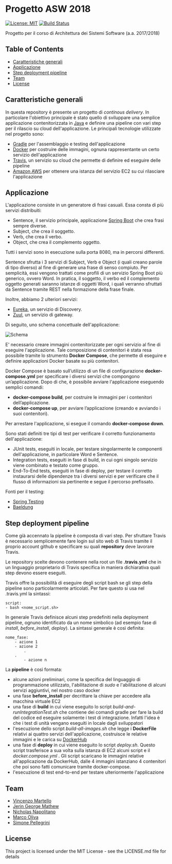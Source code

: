 # Progetto ASW 2018
[![License: MIT](https://img.shields.io/badge/License-MIT-yellow.svg)](https://opensource.org/licenses/MIT) [![Build Status](https://travis-ci.org/jgm25/Progetto_ASW_2018.svg?branch=master)](https://travis-ci.org/jgm25/Progetto_ASW_2018)

Progetto per il corso di Architettura dei Sistemi Software (a.a. 2017/2018)



## Table of Contents 

- [Caratteristiche generali](#caratteristiche-generali)
- [Applicazione](#applicazione)
- [Step deployment pipeline](#step-deployment-pipeline)
- [Team](#team)
- [License](#license)



## Caratteristiche generali

In questa repository è presente un progetto di *continous delivery*. In particolare l'obiettivo principale è stato quello di sviluppare una semplice applicazione contenitorizzata in [Java](http://www.oracle.com/technetwork/java/javase/overview/index.html) e definire una pipeline con vari step per il rilascio su cloud dell'applicazione. 
Le principali tecnologie utilizzate nel progetto sono:
* [Gradle](https://gradle.org/) per l'assemblaggio e testing dell'applicazione
* [Docker](https://www.docker.com/) per costruire delle immagini, ognuna rappresentante un certo servizio dell'applicazione
* [Travis](https://travis-ci.org/), un servizio su cloud che permette di definire ed eseguire delle pipeline 
* [Amazon AWS](https://aws.amazon.com/it/) per ottenere una istanza del servizio EC2 su cui rilasciare l'applicazione



## Applicazione

L'applicazione consiste in un generatore di frasi casuali. Essa consta di più servizi distribuiti:

* Sentence, il servizio principale, applicazione [Spring Boot](https://spring.io/projects/spring-boot/) che crea frasi sempre diverse.
* Subject, che crea il soggetto.
* Verb, che crea il verbo.
* Object, che crea il complemento oggetto.

Tutti i servizi sono in esecuzione sulla porta 8080, ma in percorsi differenti.

Sentence sfrutta i 3 servizi di Subject, Verb e Object (i quali creano parole di tipo diverso) al fine di generare una frase di senso compiuto. Per semplicità, essi vengono trattati come profili di un servizio Spring Boot più generico, ovvero Word. In pratica, il soggetto, il verbo ed il complemento oggetto generati saranno istanze di oggetti Word, i quali verranno sfruttati da Sentence tramite REST nella formazione della frase finale.

Inoltre, abbiamo 2 ulteriori servizi:
* [Eureka](https://github.com/Netflix/eureka/), un servizio di Discovery.
* [Zuul](https://github.com/Netflix/zuul/), un servizio di gateway.

Di seguito, uno schema concettuale dell'applicazione:

![Schema](https://github.com/NicholasNapolitano/Progetto_ASW_2018/blob/master/Schema%20Concettuale.png)

E' necessario creare immagini contenitorizzate per ogni servizio al fine di eseguire l'applicazione. Tale composizione di contenitori è stata resa possibile tramite lo strumento **Docker Compose**, che permette di eseguire e definire applicazioni Docker basate su più contenitori. 

Docker Compose è basato sull’utilizzo di un file di configurazione **docker-compose.yml** per specificare i diversi servizi che compongono un’applicazione. Dopo di che, è possibile avviare l'applicazione eseguendo semplici comandi:
* **docker-compose build**, per costruire le immagini per i contenitori dell’applicazione. 
* **docker-compose up**, per avviare l’applicazione (creando e avviando i suoi contenitori).

Per arrestare l'applicazione, si esegue il comando **docker-compose down**.

Sono stati definiti tre tipi di test per verificare il corretto funzionamento dell'applicazione:

* JUnit tests, eseguiti in locale, per testare singolarmente le componenti dell'applicazione, in particolare Word e Sentence.
* Integration tests, eseguiti in fase di build, in cui ogni singolo servizio viene combinato e testato come gruppo.
* End-To-End tests, eseguiti in fase di deploy, per testare il corretto instaurarsi delle dipendenze tra i diversi servizi e per verificare che il flusso di informazioni sia pertinente e segue il percorso prefissato.

Fonti per il testing: 
* [Spring Testing](https://docs.spring.io/spring/docs/current/spring-framework-reference/testing.html)
* [Baeldung](http://www.baeldung.com/)



## Step deployment pipeline

Come già accennato la pipeline è composta di vari step. Per sfruttare Travis è necessario semplicemente fare login sul sito web di Travis tramite il proprio account github e specificare su quali **repository** deve lavorare Travis. 

Le repository scelte devono contenere nella root un file **.travis.yml** che in un linguaggio proprietario di Travis specifica in maniera dichiarativa quali step devono essere eseguiti.

Travis offre la possibilità di eseguire degli script bash se gli step della pipeline sono particolarmente articolati. Per fare questo si usa nel .travis.yml la sintassi:

	script:
  	- bash <nome_script.sh>

In generale Travis definisce alcuni step predefiniti nella deployment pipeline, ognuno identificato da un nome simbolico (ad esempio fase di *install*, *before_install*, *deploy*). La sintassi generale è così definita:

	nome_fase: 
  		- azione 1
		- azione 2
        	.
		.
        	- azione n

La **pipeline** è così formata:
* alcune azioni preliminari, come la specifica del linguaggio di programmazione utilizzato, l'abilitazione di *sudo* e l'abilitazione di alcuni servizi aggiuntivi, nel nostro caso docker
* una fase **before_install** per decrittare la chiave per accedere alla macchina virtuale EC2
* una fase di **build** in cui viene eseguito lo script *build-and-runIntegrationTest.sh* che contiene dei comandi gradle per fare la build del codice ed eseguire solamente i test di integrazione. Infatti l'idea è che i test di unità vengano eseguiti in locale dagli sviluppatori
* l'esecuzione dello script *build-all-images.sh* che legge i **DockerFile** relativi ai quattro servizi dell'applicazione, costruisce le relative immagini e le carica su [DockerHub](https://hub.docker.com/)
* una fase di **deploy** in cui viene eseguito lo script *deploy.sh*. Questo script trasferisce a sua volta sulla istanza di EC2 alcuni script e il *docker.compose.yml* . Gli script scaricano le immagini relative all'applicazione da DockerHub, dalle 4 immagini istanziano 4 contenitori che poi sono fatti comunicare tramite docker-compose.
* l'esecuzione di test end-to-end per testare ulteriormente l'applicazione



## Team

- [Vincenzo Martello](https://github.com/vincenzomartello)
- [Jerin George Mathew](https://github.com/jgm25)
- [Nicholas Napolitano](https://github.com/nicholasnapolitano)
- [Marco Oliva](https://github.com/maroliva)
- [Simone Pellegrini](https://github.com/spellegrini1995)



## License

This project is licensed under the MIT License - see the LICENSE.md file for details
